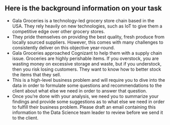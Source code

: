 ## Here is the background information on your task
* Gala Groceries is a technology-led grocery store chain based in the USA. They rely heavily on new technologies, such as IoT to give them a competitive edge over other grocery stores. 
* They pride themselves on providing the best quality, fresh produce from locally sourced suppliers. However, this comes with many challenges to consistently deliver on this objective year-round.
* Gala Groceries approached Cognizant to help them with a supply chain issue. Groceries are highly perishable items. If you overstock, you are wasting money on excessive storage and waste, but if you understock, then you risk losing customers. They want to know how to better stock the items that they sell.
* This is a high-level business problem and will require you to dive into the data in order to formulate some questions and recommendations to the client about what else we need in order to answer that question.
* Once you’re done with your analysis, we need you to summarize your findings and provide some suggestions as to what else we need in order to fulfill their business problem. Please draft an email containing this information to the Data Science team leader to review before we send it to the client.

